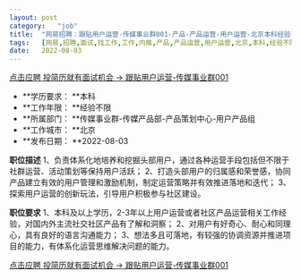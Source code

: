 ```yaml
---
layout:	post
category:	"job"
title:	"网易招聘：跟贴用户运营-传媒事业群001-产品-产品运营-用户运营-北京本科经验不限"
tags:	[网易,招聘,面试,找工作,工作,内推,产品,产品运营,用户运营,北京,本科,经验不限]
date:	2022-08-03
---
```


[点击应聘 投简历就有面试机会 -> 跟贴用户运营-传媒事业群001](http://mobile.bole.netease.com/bole/boleDetail?id=42081&employeeId=346f03c3cda5f04c&key=all)



- **学历要求： **本科
- **工作年限： **经验不限
- **所属部门： **传媒事业群-传媒产品部-产品策划中心-用户产品组
- **工作城市： **北京
- **发布日期： **2022-08-03



**职位描述**
1、负责体系化地培养和挖掘头部用户，通过各种运营手段包括但不限于社群运营、活动策划等保持用户活跃；
2、打造头部用户的归属感和荣誉感，协同产品建立有效的用户管理和激励机制，制定运营策略并有效推进落地和迭代；
3、探索用户运营的创新玩法，引导用户积极参与社区建设。



**职位要求**
1、本科及以上学历，2-3年以上用户运营或者社区产品运营相关工作经验，对国内外主流社交社区产品有了解和洞察；
2、对用户有好奇心、耐心和同理心，具有良好的语言沟通能力；
3、想法多且可落地，有较强的协调资源并推进项目的能力，有体系化运营思维解决问题的能力。



[点击应聘 投简历就有面试机会 -> 跟贴用户运营-传媒事业群001](http://mobile.bole.netease.com/bole/boleDetail?id=42081&employeeId=346f03c3cda5f04c&key=all)
